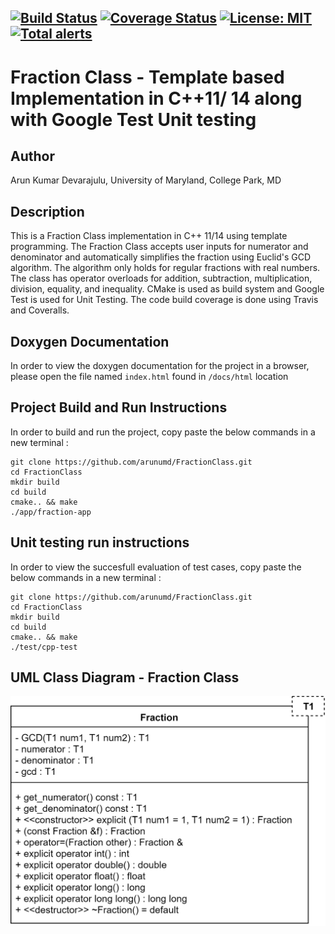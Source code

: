 [![Build Status](https://travis-ci.org/arunumd/FractionClass.svg?branch=master)](https://travis-ci.org/arunumd/FractionClass)
[![Coverage Status](https://coveralls.io/repos/github/arunumd/FractionClass/badge.svg?branch=master)](https://coveralls.io/github/arunumd/FractionClass?branch=master)
[![License: MIT](https://img.shields.io/badge/License-MIT-yellow.svg)](https://opensource.org/licenses/MIT)
[![Total alerts](https://img.shields.io/lgtm/alerts/g/arunumd/FractionClass.svg?logo=lgtm&logoWidth=18)](https://lgtm.com/projects/g/arunumd/FractionClass/alerts/)
---
# Fraction Class - Template based Implementation in C++11/ 14 along with Google Test Unit testing

## Author
Arun Kumar Devarajulu, University of Maryland, College Park, MD

## Description
This is a Fraction Class implementation in C++ 11/14 using template programming. The Fraction Class accepts user inputs for numerator and denominator and automatically simplifies the fraction
using Euclid's GCD algorithm. The algorithm only holds for regular fractions with real numbers. The class has operator overloads for addition, subtraction, multiplication, division, equality, and 
inequality. CMake is used as build system and Google Test is used for Unit Testing. The code build coverage is done using Travis and Coveralls.

## Doxygen Documentation
In order to view the doxygen documentation for the project in a browser, please open the file named `index.html` found in `/docs/html` location

## Project Build and Run Instructions
In order to build and run the project, copy paste the below commands in a new terminal :
```
git clone https://github.com/arunumd/FractionClass.git
cd FractionClass
mkdir build
cd build
cmake.. && make
./app/fraction-app
```

## Unit testing run instructions
In order to view the succesfull evaluation of test cases, copy paste the below commands in a new terminal :
```
git clone https://github.com/arunumd/FractionClass.git
cd FractionClass
mkdir build
cd build
cmake.. && make
./test/cpp-test
```

## UML Class Diagram - Fraction Class
![Fraction Class](https://github.com/arunumd/FractionClass/blob/master/UML%20Class%20Diagram/UML_Class_Diagram_Fraction_Class.png)
